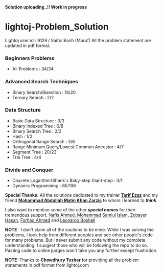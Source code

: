 **Solution uploading..!! Work in progress**

# lightoj-Problem_Solution

Lightoj user id : 9129 / Saiful Barih (Maruf)
All the problem statement are updated in pdf format.

### Beginners Problems 
 -  All Problems : 34/34

### Advanced Search Techniques
 -  Binary Search/Bisection : 18/20
 -  Ternary Search : 2/2

### Data Structure
 -  Basic Data Structure : 3/3
 -  Binary Indexed Tree : 6/8
 -  Binary Search Tree : 2/3
 -  Hash : 1/2
 -  Orthogonal Range Search : 3/6
 -  Range Minimum Query/Lowest Common Ancestor : 4/7
 -  Segment Tree : 20/23
 -  Trie Tree : 4/4

### Divide and Conquer
 -  Discrete Logarithm/Shank`s Baby-step Giant-step : 0/1
 -  Dynamic Programming : 85/106

**Special Thanks:** All the solutions dedicated to my trainer [**Tarif Ezaz**](https://github.com/TarifEzaz) and my friend [**Mohammad Abdullah Matin Khan Zarzis**](https://www.facebook.com/jackal.1586) to whom I learned to ***think***.

I also want to mention some of the other ***special names*** for their tremendous support. [Nafis Ahmed](https://github.com/d1xlord), [Mohammad Samiul Islam](https://github.com/forthright48), [Zobayer Hasan](http://zobayer.blogspot.sg/), [Forhad Ahmed](https://www.linkedin.com/in/forhadsustbd/) and [Leonardo Boshell](https://github.com/lbv/)

**NOTE** : I don't claim all of the soutions to be mine. While I was solving the problems, I took help from different peoples and see other people's code for many problems. But I never submit any code without my complete understanding. I suugest those who will be following the repo to do so. Pasting code to online judges won't take you any further except frustration.

**NOTE** :Thanks to [**Chowdhury Tushar**](https://www.facebook.com/cTushar.bd) for providing all the problem statements in pdf format from lightoj.com
